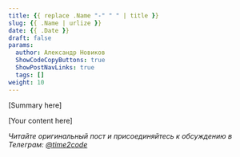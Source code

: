 ```yaml
---
title: {{ replace .Name "-" " " | title }}  
slug: {{ .Name | urlize }}                 
date: {{ .Date }}
draft: false                                 
params:
  author: Александр Новиков                  
  ShowCodeCopyButtons: true
  ShowPostNavLinks: true
  tags: []         
weight: 10                                   
---
```


[Summary here]

<!--more-->

[Your content here]

*Читайте оригинальный пост и присоединяйтесь к обсуждению в Телеграм: [@time2code](https://t.me/time2code)*